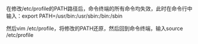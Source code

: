 在修改/etc/profile的PATH路径后，命令终端的所有命令均失效，此时在命令行中输入：export PATH=/usr/bin:/usr/sbin:/bin:/sbin 

然后vim /etc/profile，将修改的PATH还原，然后回到命令终端，输入source /etc/profile
